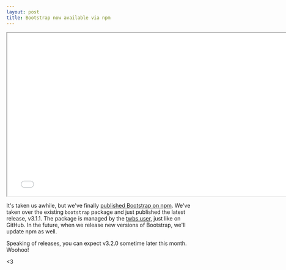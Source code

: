 ```yaml
---
layout: post
title: Bootstrap now available via npm
---
```


<iframe width="760" height="428" src="//www.youtube.com/embed/z33tH-JdPDg?rel=0" allowfullscreen></iframe>

It's taken us awhile, but we've finally [published Bootstrap on npm](https://www.npmjs.org/package/bootstrap). We've taken over the existing `bootstrap` package and just published the latest release, v3.1.1. The package is managed by the [twbs user](https://npmjs.org/~twbs), just like on GitHub. In the future, when we release new versions of Bootstrap, we'll update npm as well.

Speaking of releases, you can expect v3.2.0 sometime later this month. Woohoo!

<3
